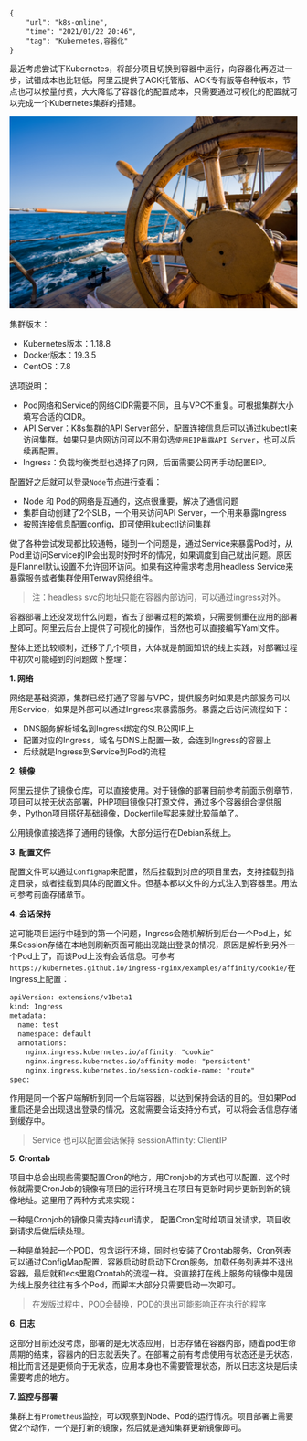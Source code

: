 ```
{
    "url": "k8s-online",
    "time": "2021/01/22 20:46",
    "tag": "Kubernetes,容器化"
}
```

最近考虑尝试下Kubernetes，将部分项目切换到容器中运行，向容器化再迈进一步，试错成本也比较低，阿里云提供了ACK托管版、ACK专有版等各种版本，节点也可以按量付费，大大降低了容器化的配置成本，只需要通过可视化的配置就可以完成一个Kubernetes集群的搭建。

![](../../static/uploads/k8s-ship.jpg)

集群版本：

- Kubernetes版本：1.18.8
- Docker版本：19.3.5
- CentOS：7.8

选项说明：

- Pod网络和Service的网络CIDR需要不同，且与VPC不重复。可根据集群大小填写合适的CIDR。
- API Server：K8s集群的API Server部分，配置连接信息后可以通过kubectl来访问集群。如果只是内网访问可以不用勾选`使用EIP暴露API Server`，也可以后续再配置。
- Ingress：负载均衡类型也选择了内网，后面需要公网再手动配置EIP。

配置好之后就可以登录`Node`节点进行查看：

- Node 和 Pod的网络是互通的，这点很重要，解决了通信问题
- 集群自动创建了2个SLB，一个用来访问API Server，一个用来暴露Ingress
- 按照连接信息配置config，即可使用kubectl访问集群

做了各种尝试发现都比较通畅，碰到一个问题是，通过Service来暴露Pod时，从Pod里访问Service的IP会出现时好时坏的情况，如果调度到自己就出问题。原因是Flannel默认设置不允许回环访问。如果有这种需求考虑用headless Service来暴露服务或者集群使用Terway网络组件。

>  注：headless svc的地址只能在容器内部访问，可以通过ingress对外。

容器部署上还没发现什么问题，省去了部署过程的繁琐，只需要侧重在应用的部署上即可。阿里云后台上提供了可视化的操作，当然也可以直接编写Yaml文件。

整体上还比较顺利，迁移了几个项目，大体就是前面知识的线上实践，对部署过程中初次可能碰到的问题做下整理：

**1. 网络**

网络是基础资源，集群已经打通了容器与VPC，提供服务时如果是内部服务可以用Service，如果是外部可以通过Ingress来暴露服务。暴露之后访问流程如下：

- DNS服务解析域名到Ingress绑定的SLB公网IP上
- 配置对应的Ingress，域名与DNS上配置一致，会连到Ingress的容器上
- 后续就是Ingress到Service到Pod的流程

**2. 镜像**

阿里云提供了镜像仓库，可以直接使用。对于镜像的部署目前参考前面示例章节，项目可以按无状态部署，PHP项目镜像只打源文件，通过多个容器组合提供服务，Python项目搭好基础镜像，Dockerfile写起来就比较简单了。

公用镜像直接选择了通用的镜像，大部分运行在Debian系统上。

**3. 配置文件**

配置文件可以通过`ConfigMap`来配置，然后挂载到对应的项目里去，支持挂载到指定目录，或者挂载到具体的配置文件。但基本都以文件的方式注入到容器里。用法可参考前面存储章节。

**4. 会话保持**

这可能项目运行中碰到的第一个问题，Ingress会随机解析到后台一个Pod上，如果Session存储在本地则刷新页面可能出现跳出登录的情况，原因是解析到另外一个Pod上了，而该Pod上没有会话信息。可参考`https://kubernetes.github.io/ingress-nginx/examples/affinity/cookie/`在Ingress上配置：

```
apiVersion: extensions/v1beta1
kind: Ingress
metadata:
  name: test
  namespace: default
  annotations:
    nginx.ingress.kubernetes.io/affinity: "cookie"
    nginx.ingress.kubernetes.io/affinity-mode: "persistent"
    nginx.ingress.kubernetes.io/session-cookie-name: "route"
spec:
```

作用是同一个客户端解析到同一个后端容器，以达到保持会话的目的。但如果Pod重启还是会出现退出登录的情况，这就需要会话支持分布式，可以将会话信息存储到缓存中。

> Service 也可以配置会话保持 sessionAffinity: ClientIP

**5. Crontab**

项目中总会出现些需要配置Cron的地方，用Cronjob的方式也可以配置，这个时候就需要CronJob的镜像有项目的运行环境且在项目有更新时同步更新到新的镜像地址。这里用了两种方式来实现：

一种是Cronjob的镜像只需支持curl请求， 配置Cron定时给项目发请求，项目收到请求后做后续处理。

一种是单独起一个POD，包含运行环境，同时也安装了Crontab服务，Cron列表可以通过ConfigMap配置，容器启动时启动下Cron服务，加载任务列表并不退出容器，最后就和ecs里跑Crontab的流程一样。没直接打在线上服务的镜像中是因为线上服务往往有多个Pod，而脚本大部分只需要启动一次即可。

> 在发版过程中，POD会替换，POD的退出可能影响正在执行的程序

**6. 日志**

这部分目前还没考虑，部署的是无状态应用，日志存储在容器内部，随着pod生命周期的结束，容器内的日志就丢失了。在部署之前有考虑使用有状态还是无状态，相比而言还是更倾向于无状态，应用本身也不需要管理状态，所以日志这块是后续需要考虑的地方。

**7. 监控与部署**

集群上有`Prometheus`监控，可以观察到Node、Pod的运行情况。项目部署上需要做2个动作，一个是打新的镜像，然后就是通知集群更新镜像即可。




